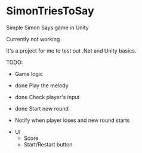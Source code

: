 # SimonTriesToSay
Simple Simon Says game in Unity 

Currently not working

It's a project for me to test out .Net and Unity basics.

TODO:
- Game logic
*  done  Play the melody
*  done  Check player's input
*  done  Start new round
  
  * Notify when player loses and new round starts

- UI
  * Score
  * Start/Restart button